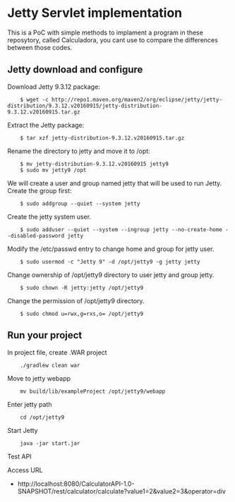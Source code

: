 # Jetty Servlet implementation

This is a PoC with simple methods to implament a program in these reposytory, called Calculadora, you cant use to compare the differences between those codes.


## Jetty download and configure
Download Jetty 9.3.12 package:

		$ wget -c http://repo1.maven.org/maven2/org/eclipse/jetty/jetty-distribution/9.3.12.v20160915/jetty-distribution-9.3.12.v20160915.tar.gz

Extract the Jetty package:

		$ tar xzf jetty-distribution-9.3.12.v20160915.tar.gz	

Rename the directory to jetty and move it to /opt:

		$ mv jetty-distribution-9.3.12.v20160915 jetty9
		$ sudo mv jetty9 /opt

We will create a user and group named jetty that will be used to run Jetty. Create the group first:

		$ sudo addgroup --quiet --system jetty

Create the jetty system user.

		$ sudo adduser --quiet --system --ingroup jetty --no-create-home --disabled-password jetty

Modify the /etc/passwd entry to change home and group for jetty user.

		$ sudo usermod -c "Jetty 9" -d /opt/jetty9 -g jetty jetty

Change ownership of /opt/jetty9 directory to user jetty and group jetty.

		$ sudo chown -R jetty:jetty /opt/jetty9

Change the permission of /opt/jetty9 directory.

		$ sudo chmod u=rwx,g=rxs,o= /opt/jetty9
    



## Run your project

In project file, create .WAR project

		./gradlew clean war

Move to jetty webapp

		mv build/lib/exampleProject /opt/jetty9/webapp


Enter jetty path

		cd /opt/jetty9

Start Jetty

		java -jar start.jar


Test API

Access URL

- http://localhost:8080/CalculatorAPI-1.0-SNAPSHOT/rest/calculator/calculate?value1=2&value2=3&operator=div

